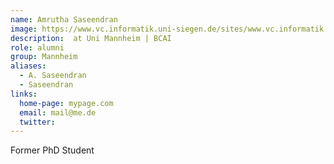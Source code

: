```yaml
---
name: Amrutha Saseendran
image: https://www.vc.informatik.uni-siegen.de/sites/www.vc.informatik.uni-siegen.de/files/styles/mitarbeiter_foto/public/pictures/amrutha.jpeg?itok=mUljbhJI
description:  at Uni Mannheim | BCAI
role: alumni
group: Mannheim
aliases:
  - A. Saseendran
  - Saseendran
links:
  home-page: mypage.com
  email: mail@me.de
  twitter: 
---
```


Former PhD Student
